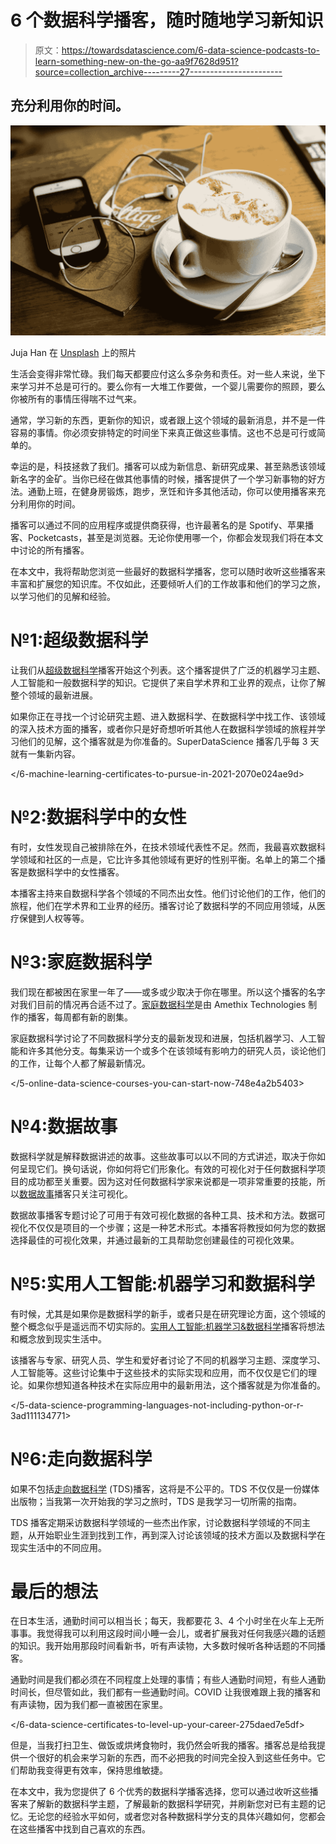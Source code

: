 # 6 个数据科学播客，随时随地学习新知识

> 原文：<https://towardsdatascience.com/6-data-science-podcasts-to-learn-something-new-on-the-go-aa9f7628d951?source=collection_archive---------27----------------------->

## 充分利用你的时间。

![](img/092c36a979649d9955e2bd67c449b585.png)

Juja Han 在 [Unsplash](https://unsplash.com?utm_source=medium&utm_medium=referral) 上的照片

生活会变得非常忙碌。我们每天都要应付这么多杂务和责任。对一些人来说，坐下来学习并不总是可行的。要么你有一大堆工作要做，一个婴儿需要你的照顾，要么你被所有的事情压得喘不过气来。

通常，学习新的东西，更新你的知识，或者跟上这个领域的最新消息，并不是一件容易的事情。你必须安排特定的时间坐下来真正做这些事情。这也不总是可行或简单的。

幸运的是，科技拯救了我们。播客可以成为新信息、新研究成果、甚至熟悉该领域新名字的金矿。当你已经在做其他事情的时候，播客提供了一个学习新事物的好方法。通勤上班，在健身房锻炼，跑步，烹饪和许多其他活动，你可以使用播客来充分利用你的时间。

</a-learning-path-to-becoming-a-data-scientist-56c5c2e8ae3f>  

播客可以通过不同的应用程序或提供商获得，也许最著名的是 Spotify、苹果播客、Pocketcasts，甚至是浏览器。无论你使用哪一个，你都会发现我们将在本文中讨论的所有播客。

在本文中，我将帮助您浏览一些最好的数据科学播客，您可以随时收听这些播客来丰富和扩展您的知识库。不仅如此，还要倾听人们的工作故事和他们的学习之旅，以学习他们的见解和经验。

# №1:超级数据科学

让我们从[超级数据科学](https://www.superdatascience.com/podcast/)播客开始这个列表。这个播客提供了广泛的机器学习主题、人工智能和一般数据科学的知识。它提供了来自学术界和工业界的观点，让你了解整个领域的最新进展。

如果你正在寻找一个讨论研究主题、进入数据科学、在数据科学中找工作、该领域的深入技术方面的播客，或者你只是好奇想听听其他人在数据科学领域的旅程并学习他们的见解，这个播客就是为你准备的。SuperDataScience 播客几乎每 3 天就有一集新内容。

</6-machine-learning-certificates-to-pursue-in-2021-2070e024ae9d>  

# №2:数据科学中的女性

有时，女性发现自己被排除在外，在技术领域代表性不足。然而，我最喜欢数据科学领域和社区的一点是，它比许多其他领域有更好的性别平衡。名单上的第二个播客是数据科学中的女性播客。

本播客主持来自数据科学各个领域的不同杰出女性。他们讨论他们的工作，他们的旅程，他们在学术界和工业界的经历。播客讨论了数据科学的不同应用领域，从医疗保健到人权等等。

# №3:家庭数据科学

我们现在都被困在家里一年了——或多或少取决于你在哪里。所以这个播客的名字对我们目前的情况再合适不过了。[家庭数据科学](https://datascienceathome.com/)是由 Amethix Technologies 制作的播客，每周都有新的剧集。

家庭数据科学讨论了不同数据科学分支的最新发现和进展，包括机器学习、人工智能和许多其他分支。每集采访一个或多个在该领域有影响力的研究人员，谈论他们的工作，让每个人都了解最新情况。

</5-online-data-science-courses-you-can-start-now-748e4a2b5403>  

# №4:数据故事

数据科学就是解释数据讲述的故事。这些故事可以以不同的方式讲述，取决于你如何呈现它们。换句话说，你如何将它们形象化。有效的可视化对于任何数据科学项目的成功都至关重要。因为这对任何数据科学家来说都是一项非常重要的技能，所以[数据故事](https://datastori.es/)播客只关注可视化。

数据故事播客专题讨论了可用于有效可视化数据的各种工具、技术和方法。数据可视化不仅仅是项目的一个步骤；这是一种艺术形式。本播客将教授如何为您的数据选择最佳的可视化效果，并通过最新的工具帮助您创建最佳的可视化效果。

# №5:实用人工智能:机器学习和数据科学

有时候，尤其是如果你是数据科学的新手，或者只是在研究理论方面，这个领域的整个概念似乎是遥远而不切实际的。[实用人工智能:机器学习&数据科学](https://changelog.com/practicalai)播客将想法和概念放到现实生活中。

该播客与专家、研究人员、学生和爱好者讨论了不同的机器学习主题、深度学习、人工智能等。这些讨论集中于这些技术的实际实现和应用，而不仅仅是它们的理论。如果你想知道各种技术在实际应用中的最新用法，这个播客就是为你准备的。

</5-data-science-programming-languages-not-including-python-or-r-3ad111134771>  

# №6:走向数据科学

如果不包括[走向数据科学](https://towardsdatascience.com/podcast/home) (TDS)播客，这将是不公平的。TDS 不仅仅是一份媒体出版物；当我第一次开始我的学习之旅时，TDS 是我学习一切所需的指南。

TDS 播客定期采访数据科学领域的一些杰出作家，讨论数据科学领域的不同主题，从开始职业生涯到找到工作，再到深入讨论该领域的技术方面以及数据科学在现实生活中的不同应用。

# 最后的想法

在日本生活，通勤时间可以相当长；每天，我都要花 3、4 个小时坐在火车上无所事事。我觉得我可以利用这段时间小睡一会儿，或者扩展我对任何我感兴趣的话题的知识。我开始用那段时间看新书，听有声读物，大多数时候听各种话题的不同播客。

通勤时间是我们都必须在不同程度上处理的事情；有些人通勤时间短，有些人通勤时间长，但尽管如此，我们都有一些通勤时间。COVID 让我很难跟上我的播客和有声读物，因为我们都一直被困在家里。

</6-data-science-certificates-to-level-up-your-career-275daed7e5df>  

但是，当我打扫卫生、做饭或烘烤食物时，我仍然会听我的播客。播客总是给我提供一个很好的机会来学习新的东西，而不必把我的时间完全投入到这些任务中。它们帮助我变得更有效率，保持思维敏捷。

在本文中，我为您提供了 6 个优秀的数据科学播客选择，您可以通过收听这些播客来了解新的数据科学主题，了解最新的数据科学研究，并刷新您对已有主题的记忆。无论您的经验水平如何，或者您对各种数据科学分支的具体兴趣如何，您都会在这些播客中找到自己喜欢的东西。